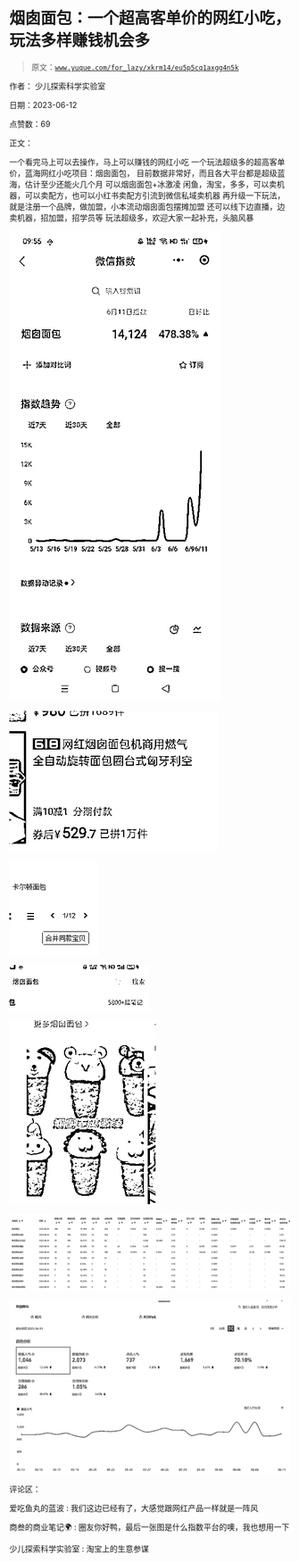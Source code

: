 # 烟囱面包：一个超高客单价的网红小吃，玩法多样赚钱机会多

> 原文：[`www.yuque.com/for_lazy/xkrm14/eu5p5cq1axgg4n5k`](https://www.yuque.com/for_lazy/xkrm14/eu5p5cq1axgg4n5k)

作者： 少儿探索科学实验室

日期：2023-06-12

点赞数：69

正文：

一个看完马上可以去操作，马上可以赚钱的网红小吃 一个玩法超级多的超高客单价，蓝海网红小吃项目：烟囱面包， 目前数据非常好，而且各大平台都是超级蓝海，估计至少还能火几个月 可以烟囱面包+冰激凌 闲鱼，淘宝，多多，可以卖机器，可以卖配方，也可以小红书卖配方引流到微信私域卖机器 再升级一下玩法，就是注册一个品牌，做加盟，小本流动烟囱面包摆摊加盟 还可以线下边直播，边卖机器，招加盟，招学员等 玩法超级多，欢迎大家一起补充，头脑风暴

![](img/0dc533b17f848a2391e78ad3ada6ddbb.png)

![](img/9ad8a0b9bf65fc227bd982b442449d61.png)

![](img/13c4c0e44fa5c4a067f196fae0002b94.png)

![](img/c4b3fbbf7617ddc8e903820cdaf3b74a.png)

![](img/d766efe8ffa1ffa8832845746b078dec.png)

![](img/37298b8b17a1074d3fb60eed1ed876df.png)

![](img/d6e5b524c7d8c27ca9319ac123e779e4.png)

评论区：

爱吃鱼丸的蓝波 : 我们这边已经有了，大感觉跟网红产品一样就是一阵风

商叁的商业笔记🌍 : 圈友你好鸭，最后一张图是什么指数平台的噢，我也想用一下

少儿探索科学实验室 : 淘宝上的生意参谋




